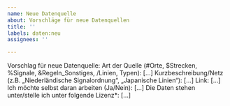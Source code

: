 ```yaml
---
name: Neue Datenquelle
about: Vorschläge für neue Datenquellen
title: ''
labels: daten:neu
assignees: ''

---
```


Vorschlag für neue Datenquelle:
Art der Quelle (\#Orte, $Strecken, %Signale, &Regeln_Sonstiges, /Linien, Typen): […]
Kurzbeschreibung/Netz (z.B. „Niederländische Signalordnung“, „Japanische Linien“): […]
Link: […]
Ich möchte selbst daran arbeiten (Ja/Nein): […]
Die Daten stehen unter/stelle ich unter folgende Lizenz*: […]
